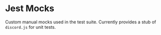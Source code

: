 # Jest Mocks

Custom manual mocks used in the test suite. Currently provides a stub of `discord.js` for unit tests.
